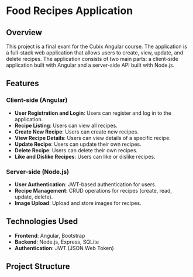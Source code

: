# Food Recipes Application

## Overview

This project is a final exam for the Cubix Angular course. The application is a full-stack web application that allows users to create, view, update, and delete recipes. The application consists of two main parts: a client-side application built with Angular and a server-side API built with Node.js.

## Features

### Client-side (Angular)

- **User Registration and Login**: Users can register and log in to the application.
- **Recipe Listing**: Users can view all recipes.
- **Create New Recipe**: Users can create new recipes.
- **View Recipe Details**: Users can view details of a specific recipe.
- **Update Recipe**: Users can update their own recipes.
- **Delete Recipe**: Users can delete their own recipes.
- **Like and Dislike Recipes**: Users can like or dislike recipes.

### Server-side (Node.js)

- **User Authentication**: JWT-based authentication for users.
- **Recipe Management**: CRUD operations for recipes (create, read, update, delete).
- **Image Upload**: Upload and store images for recipes.

## Technologies Used

- **Frontend**: Angular, Bootstrap
- **Backend**: Node.js, Express, SQLite
- **Authentication**: JWT (JSON Web Token)

## Project Structure
